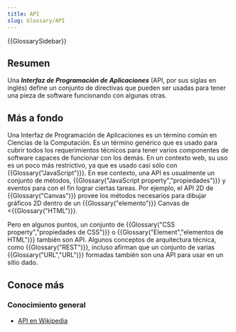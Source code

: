 ```yaml
---
title: API
slug: Glossary/API
---
```


{{GlossarySidebar}}

## Resumen

Una **_Interfaz de Programación de Aplicaciones_** (API, por sus siglas en inglés) define un conjunto de directivas que pueden ser usadas para tener una pieza de software funcionando con algunas otras.

## Más a fondo

Una Interfaz de Programación de Aplicaciones es un término común en Ciencias de la Computación. Es un término genérico que es usado para cubrir todos los requerimientos técnicos para tener varios componentes de software capaces de funcionar con los demás. En un contexto web, su uso es un poco más restrictivo, ya que es usado casi sólo con {{Glossary("JavaScript")}}. En ese contexto, una API es usualmente un conjunto de métodos, {{Glossary("JavaScript property","propiedades")}} y eventos para con el fin lograr ciertas tareas. Por ejemplo, el API 2D de {{Glossary("Canvas")}} provee los métodos necesarios para dibujar gráficos 2D dentro de un {{Glossary("elemento")}} Canvas de <{{Glossary("HTML")}}.

Pero en algunos puntos, un conjunto de {{Glossary("CSS property","propiedades de CSS")}} o {{Glossary("Element","elementos de HTML")}} también son API. Algunos conceptos de arquitectura técnica, como {{Glossary("REST")}}, incluso afirman que un conjunto de varias {{Glossary("URL","URL")}} formadas también son una API para usar en un sitio dado.

## Conoce más

### Conocimiento general

- [API en Wikipedia](http://es.wikipedia.org/wiki/Interfaz_de_programaci%C3%B3n_de_aplicaciones)
